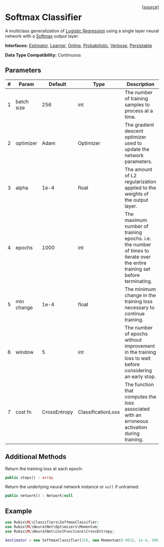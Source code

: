 <span style="float:right;"><a href="https://github.com/RubixML/RubixML/blob/master/src/Classifiers/SoftmaxClassifier.php">[source]</a></span>

# Softmax Classifier
A multiclass generalization of [Logistic Regression](logistic-regression.md) using a single layer neural network with a [Softmax](../neural-network/activation-functions/softmax.md) output layer.

**Interfaces:** [Estimator](../estimator.md), [Learner](../learner.md), [Online](../online.md), [Probabilistic](../probabilistic.md), [Verbose](../verbose.md), [Persistable](../persistable.md)

**Data Type Compatibility:** Continuous

## Parameters
| # | Param | Default | Type | Description |
|---|---|---|---|---|
| 1 | batch size | 256 | int | The number of training samples to process at a time. |
| 2 | optimizer | Adam | Optimizer | The gradient descent optimizer used to update the network parameters. |
| 3 | alpha | 1e-4 | float | The amount of L2 regularization applied to the weights of the output layer. |
| 4 | epochs | 1000 | int | The maximum number of training epochs. i.e. the number of times to iterate over the entire training set before terminating. |
| 5 | min change | 1e-4 | float | The minimum change in the training loss necessary to continue training. |
| 6 | window | 5 | int | The number of epochs without improvement in the training loss to wait before considering an early stop. |
| 7 | cost fn | CrossEntropy | ClassificationLoss | The function that computes the loss associated with an erroneous activation during training. |

## Additional Methods
Return the training loss at each epoch:
```php
public steps() : array
```

Return the underlying neural network instance or `null` if untrained:
```php
public network() : Network|null
```

## Example
```php
use Rubix\ML\Classifiers\SoftmaxClassifier;
use Rubix\ML\NeuralNet\Optimizers\Momentum;
use Rubix\ML\NeuralNet\CostFunctions\CrossEntropy;

$estimator = new SoftmaxClassifier(256, new Momentum(0.001), 1e-4, 300, 1e-4, 10, new CrossEntropy());
```